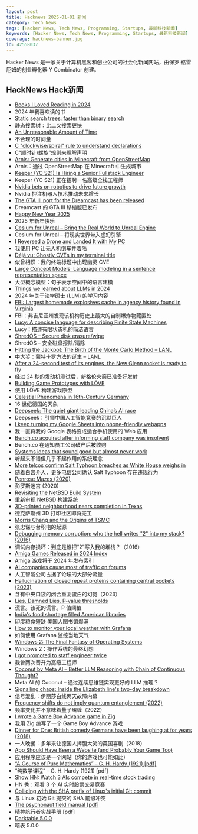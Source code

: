 ```yaml
---
layout: post
title: Hacknews 2025-01-01 新闻
category: Tech News
tags: [Hacker News, Tech News, Programming, Startups, 最新科技新闻]
keywords: [Hacker News, Tech News, Programming, Startups, 最新科技新闻]
coverage: hacknews-banner.jpg
id: 42558037
---
```


Hacker News 是一家关于计算机黑客和创业公司的社会化新闻网站，由保罗·格雷厄姆的创业孵化器 Y Combinator 创建。

## HackNews Hack新闻

- [Books I Loved Reading in 2024](https://thoughts.wyounas.com/p/books-i-enjoyed-most-in-2024)
- 2024 年我喜欢读的书
- [Static search trees: faster than binary search](https://curiouscoding.nl/posts/static-search-tree/)
- 静态搜索树：比二叉搜索更快
- [An Unreasonable Amount of Time](https://allenpike.com/2024/an-unreasonable-amount-of-time)
- 不合理的时间量
- [C "clockwise/spiral" rule to understand declarations](https://c-faq.com/decl/spiral.anderson.html)
- C“顺时针/螺旋”规则来理解声明
- [Arnis: Generate cities in Minecraft from OpenStreetMap](https://github.com/louis-e/arnis)
- Arnis：通过 OpenStreetMap 在 Minecraft 中生成城市
- [Keeper (YC S21) Is Hiring a Senior Fullstack Engineer](https://www.ycombinator.com/companies/keeper/jobs/fLwv59z-senior-fullstack-engineer)
- Keeper (YC S21) 正在招聘一名高级全栈工程师
- [Nvidia bets on robotics to drive future growth](https://www.ft.com/content/7c3dafa8-ffb9-4ca8-b677-ab3cc2afbdcb)
- Nvidia 押注机器人技术推动未来增长
- [The GTA III port for the Dreamcast has been released](https://gitlab.com/skmp/dca3-game)
- Dreamcast 的 GTA III 移植版已发布
- [Happy New Year 2025]()
- 2025 年新年快乐
- [Cesium for Unreal – Bring the Real World to Unreal Engine](https://cesium.com/platform/cesium-for-unreal/)
- Cesium for Unreal – 将现实世界带入虚幻引擎
- [I Reversed a Drone and Landed It with My PC](https://www.hardbreak.wiki/network-analysis/protocols/application-layer/proprietary-protocols/parrot-anafi-drone-reverse-engineering)
- 我使用 PC 让无人机倒车并着陆
- [Déjà vu: Ghostly CVEs in my terminal title](https://dgl.cx/2024/12/ghostty-terminal-title)
- 似曾相识：我的终端标题中出现幽灵 CVE
- [Large Concept Models: Language modeling in a sentence representation space](https://github.com/facebookresearch/large_concept_model)
- 大型概念模型：句子表示空间中的语言建模
- [Things we learned about LLMs in 2024](https://simonwillison.net/2024/Dec/31/llms-in-2024/)
- 2024 年关于法学硕士 (LLM) 的学习内容
- [FBI: Largest homemade explosives cache in agency history found in Virginia](https://thehill.com/national-security/5061535-virginia-man-arrested-explosives/)
- FBI：弗吉尼亚州发现该机构历史上最大的自制爆炸物藏匿处
- [Lucy: A concise language for describing Finite State Machines](https://pkg.spooky.click/lucylang/)
- Lucy：描述有限状态机的简洁语言
- [ShredOS – Secure disk erasure/wipe](https://github.com/PartialVolume/shredos.x86_64)
- ShredOS – 安全磁盘擦除/清除
- [Hitting the Jackpot: The Birth of the Monte Carlo Method – LANL](https://www.lanl.gov/media/publications/actinide-research-quarterly/first-quarter-2023/hitting-the-jackpot-the-birth-of-the-monte-carlo-method)
- 中大奖：蒙特卡罗方法的诞生 – LANL
- [After a 24-second test of its engines, the New Glenn rocket is ready to fly](https://arstechnica.com/space/2024/12/blue-origin-hot-fires-new-glenn-rocket-setting-up-a-launch-early-next-year/)
- 经过 24 秒的发动机测试后，新格伦火箭已准备好发射
- [Building Game Prototypes with LÖVE](https://healeycodes.com/building-game-prototypes-with-love)
- 使用 LÖVE 构建游戏原型
- [Celestial Phenomena in 16th-Century Germany](https://publicdomainreview.org/collection/celestial-phenomena-16th-century-germany/)
- 16 世纪德国的天象
- [Deepseek: The quiet giant leading China’s AI race](https://www.chinatalk.media/p/deepseek-ceo-interview-with-chinas)
- Deepseek：引领中国人工智能竞赛的沉默巨人
- [I keep turning my Google Sheets into phone-friendly webapps](https://arstechnica.com/gadgets/2024/12/making-tiny-no-code-webapps-out-of-spreadsheets-is-a-weirdly-fulfilling-hobby/)
- 我一直将我的 Google 表格变成适合手机使用的 Web 应用
- [Bench.co acquired after informing staff company was insolvent](https://www.bench.co/press-release)
- Bench.co 在通知员工公司破产后被收购
- [Systems ideas that sound good but almost never work](https://hardcoresoftware.learningbyshipping.com/p/225-systems-ideas-that-sound-good)
- 听起来不错但几乎不起作用的系统理念
- [More telcos confirm Salt Typhoon breaches as White House weighs in](https://www.theregister.com/2024/12/30/att_verizon_confirm_salt_typhoon_breach/)
- 随着白宫介入，更多电信公司确认 Salt Typhoon 存在违规行为
- [Penrose Mazes (2020)](https://justinpombrio.net/archive/penrose-maze/)
- 彭罗斯迷宫 (2020)
- [Revisiting the NetBSD Build System](https://blogsystem5.substack.com/p/netbsd-build-system)
- 重新审视 NetBSD 构建系统
- [3D-printed neighborhood nears completion in Texas](https://www.yahoo.com/news/worlds-largest-3d-printed-neighborhood-060654029.html)
- 德克萨斯州 3D 打印社区即将完工
- [Morris Chang and the Origins of TSMC](https://www.construction-physics.com/p/morris-chang-and-the-origins-of-tsmc)
- 张忠谋与台积电的起源
- [Debugging memory corruption: who the hell writes "2" into my stack? (2016)](https://unity.com/blog/engine-platform/debugging-memory-debugging-memory-corruption-who-wrote-2-into-my-stack-who-the-hell)
- 调试内存损坏：到底是谁把“2”写入我的堆栈？（2016）
- [Amiga Games Released in 2024 Index](https://www.lemonamiga.com/forum/viewtopic.php?t=19114)
- Amiga 游戏将于 2024 年发布索引
- [AI companies cause most of traffic on forums](https://pod.geraspora.de/posts/17342163)
- 人工智能公司占据了论坛的大部分流量
- [Hallucination of closed repeat proteins containing central pockets (2023)](https://www.nature.com/articles/s41594-023-01112-6)
- 含有中央口袋的闭合重复蛋白的幻觉（2023）
- [Lies. Damned Lies. P-value thresholds](https://www.newyorker.com/magazine/2019/09/09/what-statistics-can-and-cant-tell-us-about-ourselves)
- 谎言。该死的谎言。P 值阈值
- [India's food shortage filled American libraries](https://www.bbc.com/news/articles/cevj80gld7do)
- 印度粮食短缺 美国人图书馆爆满
- [How to monitor your local weather with Grafana](https://grafana.com/blog/2024/12/26/how-to-monitor-your-local-weather-with-grafana/)
- 如何使用 Grafana 监控当地天气
- [Windows 2: The Final Fantasy of Operating Systems](https://www.ninakalinina.com/notes/win2/)
- Windows 2：操作系统的最终幻想
- [I got promoted to staff engineer twice](https://www.seangoedecke.com/staff-engineer-promotions/)
- 我曾两次晋升为高级工程师
- [Coconut by Meta AI – Better LLM Reasoning with Chain of Continuous Thought?](https://aipapersacademy.com/chain-of-continuous-thought/)
- Meta AI 的 Coconut – 通过连续思维链实现更好的 LLM 推理？
- [Signalling chaos: Inside the Elizabeth line's two-day breakdown](https://www.ianvisits.co.uk/articles/signalling-chaos-inside-the-elizabeth-lines-two-day-breakdown-78097/)
- 信号混乱：伊丽莎白线两天故障内幕
- [Frequency shifts do not imply quantum entanglement (2022)](https://benbrubaker.com/frequency-shifts-do-not-imply-quantum-entanglement/)
- 频率变化并不意味着量子纠缠（2022）
- [I wrote a Game Boy Advance game in Zig](https://jonot.me/posts/zig-gba/)
- 我用 Zig 编写了一个 Game Boy Advance 游戏
- [Dinner for One: British comedy Germans have been laughing at for years (2018)](https://www.theguardian.com/tv-and-radio/2018/dec/30/dinner-for-one-german-television-new-years-eve)
- 一人晚餐：多年来让德国人捧腹大笑的英国喜剧（2018）
- [App Should Have Been a Website (and Probably Your Game Too)](https://rogueengine.io/blog/your-app-should-have-been-a-website)
- 应用程序应该是一个网站（你的游戏也可能如此）
- [“A Course of Pure Mathematics” – G. H. Hardy (1921) [pdf]](https://www.gutenberg.org/files/38769/38769-pdf.pdf)
- “纯数学课程” – G. H. Hardy (1921) [pdf]
- [Show HN: Watch 3 AIs compete in real-time stock trading](https://trading.snagra.com)
- HN 秀：观看 3 个 AI 实时股票交易竞赛
- [Colliding with the SHA prefix of Linux's initial Git commit](https://people.kernel.org/kees/colliding-with-the-sha-prefix-of-linuxs-initial-git-commit)
- 与 Linux 初始 Git 提交的 SHA 前缀冲突
- [The psychonaut field manual [pdf]](http://thedaemon.space/files/ThePsychonautFieldManual.pdf)
- 精神航行者实战手册 [pdf]
- [Darktable 5.0.0](https://www.darktable.org/2024/12/darktable-5.0.0-released/)
- 暗表 5.0.0


